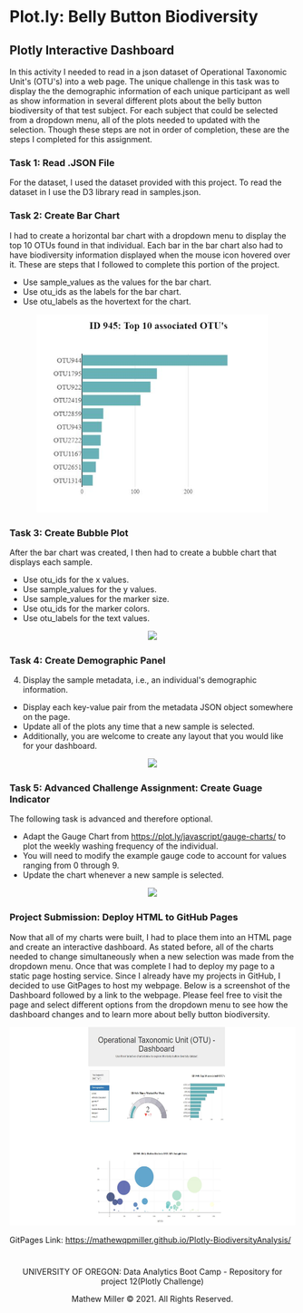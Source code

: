 # Plot.ly: Belly Button Biodiversity

## Plotly Interactive Dashboard

In this activity I needed to read in a json dataset of Operational Taxonomic Unit's (OTU's) into a web page. The unique challenge in this task was to display the the demographic information of each unique participant as well as show information in several different plots about the belly button biodiversity of that test subject.  For each subject that could be selected from a dropdown menu, all of the plots needed to updated with the selection.  Though these steps are not in order of completion, these are the steps I completed for this assignment.  

### Task 1: Read .JSON File  
For the dataset, I used the dataset provided with this project. To read the dataset in I use the D3 library read in samples.json.

### Task 2: Create Bar Chart
I had to create a horizontal bar chart with a dropdown menu to display the top 10 OTUs found in that individual. Each bar in the bar chart also had to have biodiversity information displayed when the mouse icon hovered over it. These are steps that I followed to complete this portion of the project.
* Use sample_values as the values for the bar chart.
* Use otu_ids as the labels for the bar chart.
* Use otu_labels as the hovertext for the chart.

<p align="center">
    <img src="https://github.com/mathewqpmiller/Plotly-BiodiversityAnalysis/blob/main/Images/my_bar_chart.JPG?raw=true" height ="350">
</p>

### Task 3: Create Bubble Plot
After the bar chart was created, I then had to create a bubble chart that displays each sample.
* Use otu_ids for the x values.
* Use sample_values for the y values.
* Use sample_values for the marker size.
* Use otu_ids for the marker colors.
* Use otu_labels for the text values.

<p align="center">
    <img src="https://github.com/mathewqpmiller/Plotly-Biodiversity_Analysis/blob/main/Images/my_bubble_plot.JPG?raw=true" height ="350">
</p>

### Task 4: Create Demographic Panel
4) Display the sample metadata, i.e., an individual's demographic information.
* Display each key-value pair from the metadata JSON object somewhere on the page.
* Update all of the plots any time that a new sample is selected.
* Additionally, you are welcome to create any layout that you would like for your dashboard.

<p align="center">
    <img src="https://github.com/mathewqpmiller/Plotly-Biodiversity_Analysis/blob/main/Images/my_demographics_panel.JPG?raw=true" height ="350">
</p>

### Task 5: Advanced Challenge Assignment: Create Guage Indicator
The following task is advanced and therefore optional.
* Adapt the Gauge Chart from https://plot.ly/javascript/gauge-charts/ to plot the weekly washing frequency of the individual.
* You will need to modify the example gauge code to account for values ranging from 0 through 9.
* Update the chart whenever a new sample is selected.

<p align="center">
    <img src="https://github.com/mathewqpmiller/Plotly-Biodiversity_Analysis/blob/main/Images/my_guage_indicator.JPG?raw=true" height ="300">
</p>

### Project Submission: Deploy HTML to GitHub Pages
Now that all of my charts were built, I had to place them into an HTML page and create an interactive dashboard. As stated before, all of the charts needed to change simultaneously when a new selection was made from the dropdown menu. Once that was complete I had to deploy my page to a static page hosting service. Since I already have my projects in GitHub, I decided to use GitPages to host my webpage.  Below is a screenshot of the Dashboard followed by a link to the webpage. Please feel free to visit the page and select different options from the dropdown menu to see how the dashboard changes and to learn more about belly button biodiversity. 

<p align="center">
    <img src="https://github.com/mathewqpmiller/Plotly-BiodiversityAnalysis/blob/main/Images/Dashboard.JPG?raw=true" height ="350">
</p>

GitPages Link: https://mathewqpmiller.github.io/Plotly-BiodiversityAnalysis/

#
#
<p align="center">
UNIVERSITY OF OREGON: Data Analytics Boot Camp - Repository for project 12(Plotly Challenge)
</p>
<p align="center">
Mathew Miller © 2021. All Rights Reserved.
</p>
